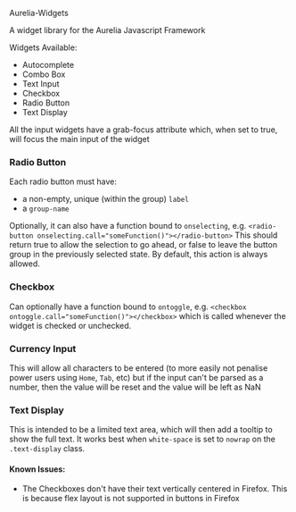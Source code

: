 Aurelia-Widgets

A widget library for the Aurelia Javascript Framework

Widgets Available:

- Autocomplete
- Combo Box
- Text Input
- Checkbox
- Radio Button
- Text Display

All the input widgets have a grab-focus attribute which, when set to true, will focus the main input of the widget

### Radio Button

Each radio button must have:
  - a non-empty, unique (within the group) `label`
  - a `group-name`

Optionally, it can also have a function bound to `onselecting`, e.g. `<radio-button onselecting.call="someFunction()"></radio-button>`
This should return true to allow the selection to go ahead, or false to leave the button group in the previously selected state.
By default, this action is always allowed.


### Checkbox
Can optionally have a function bound to `ontoggle`,  e.g. `<checkbox ontoggle.call="someFunction()"></checkbox>` which is
called whenever the widget is checked or unchecked.


### Currency Input
This will allow all characters to be entered (to more easily not penalise power users using `Home`, `Tab`, etc) but if the input
can't be parsed as a number, then the value will be reset and the value will be left as NaN

### Text Display
This is intended to be a limited text area, which will then add a tooltip to show the full text.  It works best when
`white-space` is set to `nowrap` on the `.text-display` class.


#### Known Issues:
- The Checkboxes don't have their text vertically centered in Firefox.  This is because flex layout is not supported in buttons in Firefox